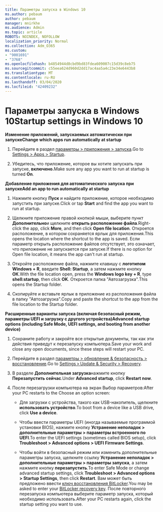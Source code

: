 ```yaml
---
title: Параметры запуска в Windows 10
ms.author: pebaum
author: pebaum
manager: mnirkhe
ms.audience: Admin
ms.topic: article
ROBOTS: NOINDEX, NOFOLLOW
localization_priority: Normal
ms.collection: Adm_O365
ms.custom:
- "9001691"
- "3768"
ms.openlocfilehash: b4854944d8cbd9bd83fdea609007c15d39c8eb75
ms.sourcegitcommit: c55eea624d960d2dd17ac4aa5a4c23e34e6443b8
ms.translationtype: MT
ms.contentlocale: ru-RU
ms.lasthandoff: 03/04/2020
ms.locfileid: "42409232"
---
```

# <a name="startup-settings-in-windows-10"></a><span data-ttu-id="fead3-102">Параметры запуска в Windows 10</span><span class="sxs-lookup"><span data-stu-id="fead3-102">Startup settings in Windows 10</span></span>

<span data-ttu-id="fead3-103">**Изменение приложений, запускаемых автоматически при запуске**</span><span class="sxs-lookup"><span data-stu-id="fead3-103">**Change which apps run automatically at startup**</span></span>

1. <span data-ttu-id="fead3-104">Перейдите в раздел [параметры > приложения > запуска](ms-settings:startupapps?activationSource=GetHelp).</span><span class="sxs-lookup"><span data-stu-id="fead3-104">Go to [Settings > Apps > Startup](ms-settings:startupapps?activationSource=GetHelp).</span></span>

2. <span data-ttu-id="fead3-105">Убедитесь, что приложение, которое вы хотите запускать при запуске, **включено.**</span><span class="sxs-lookup"><span data-stu-id="fead3-105">Make sure any app you want to run at startup is turned **On**.</span></span>

<span data-ttu-id="fead3-106">**Добавление приложения для автоматического запуска при запуске**</span><span class="sxs-lookup"><span data-stu-id="fead3-106">**Add an app to run automatically at startup**</span></span>

1. <span data-ttu-id="fead3-107">Нажмите кнопку **Пуск** и найдите приложение, которое необходимо запустить при запуске.</span><span class="sxs-lookup"><span data-stu-id="fead3-107">Click or tap **Start** and find the app you want to run at startup.</span></span>

2. <span data-ttu-id="fead3-108">Щелкните приложение правой кнопкой мыши, выберите пункт **Дополнительно**и щелкните **открыть расположение файла**.</span><span class="sxs-lookup"><span data-stu-id="fead3-108">Right-click the app, click **More**, and then click **Open file location**.</span></span> <span data-ttu-id="fead3-109">Откроется расположение, в котором сохраняется ярлык для приложения.</span><span class="sxs-lookup"><span data-stu-id="fead3-109">This opens the location where the shortcut to the app is saved.</span></span> <span data-ttu-id="fead3-110">Если параметр открыть расположение файлов отсутствует, это означает, что приложение не запускается при запуске.</span><span class="sxs-lookup"><span data-stu-id="fead3-110">If there is no option for Open file location, it means the app can't run at startup.</span></span>

3. <span data-ttu-id="fead3-111">Откройте расположение файла, нажмите клавишу с **логотипом Windows + R**, введите **Shell: Startup**, а затем нажмите кнопку **ОК**.</span><span class="sxs-lookup"><span data-stu-id="fead3-111">With the file location open, press the **Windows logo key  + R**, type **shell:startup**, then click **OK**.</span></span> <span data-ttu-id="fead3-112">Откроется папка "Автозагрузка".</span><span class="sxs-lookup"><span data-stu-id="fead3-112">This opens the Startup folder.</span></span>

4. <span data-ttu-id="fead3-113">Скопируйте и вставьте ярлык в приложение из расположения файла в папку "Автозагрузка".</span><span class="sxs-lookup"><span data-stu-id="fead3-113">Copy and paste the shortcut to the app from the file location to the Startup folder.</span></span>

<span data-ttu-id="fead3-114">**Расширенные варианты запуска (включая безопасный режим, параметры UEFI и загрузку с другого устройства)**</span><span class="sxs-lookup"><span data-stu-id="fead3-114">**Advanced startup options (including Safe Mode, UEFI settings, and booting from another device)**</span></span>

1. <span data-ttu-id="fead3-115">Сохраните работу и закройте все открытые документы, так как эти действия приведут к перезапуску компьютера.</span><span class="sxs-lookup"><span data-stu-id="fead3-115">Save your work and close any open documents, since these steps will restart your PC.</span></span>

2. <span data-ttu-id="fead3-116">Перейдите в раздел [параметры > обновление & безопасность > восстановление](ms-settings:recovery?activationSource=GetHelp).</span><span class="sxs-lookup"><span data-stu-id="fead3-116">Go to [Settings > Update & Security > Recovery](ms-settings:recovery?activationSource=GetHelp).</span></span>

3. <span data-ttu-id="fead3-117">В разделе **Дополнительная загрузка**нажмите кнопку **Перезапустить сейчас**.</span><span class="sxs-lookup"><span data-stu-id="fead3-117">Under **Advanced startup**, click **Restart now**.</span></span> 

4. <span data-ttu-id="fead3-118">После перезагрузки компьютера на экран Выбор параметров:</span><span class="sxs-lookup"><span data-stu-id="fead3-118">After your PC restarts to the Choose an option screen:</span></span>

    - <span data-ttu-id="fead3-119">Для загрузки с устройства, такого как USB-накопитель, щелкните **использовать устройство**.</span><span class="sxs-lookup"><span data-stu-id="fead3-119">To boot from a device like a USB drive, click **Use a device**.</span></span>

    - <span data-ttu-id="fead3-120">Чтобы ввести параметры UEFI (иногда называемые программой установки BIOS), нажмите кнопку **Устранение неполадок > дополнительные параметры > параметры встроенного по UEFI**.</span><span class="sxs-lookup"><span data-stu-id="fead3-120">To enter the UEFI settings (sometimes called BIOS setup), click **Troubleshoot > Advanced options > UEFI Firmware Settings**.</span></span> 

    - <span data-ttu-id="fead3-121">Чтобы войти в безопасный режим или изменить дополнительные параметры запуска, щелкните ссылку **Устранение неполадок > дополнительные параметры > параметры запуска**, а затем нажмите кнопку **перезапустить**.</span><span class="sxs-lookup"><span data-stu-id="fead3-121">To enter Safe Mode or change advanced startup settings, click **Troubleshoot > Advanced options > Startup Settings**, then click **Restart**.</span></span> <span data-ttu-id="fead3-122">Вам может быть предложено ввести [ключ восстановления BitLocker](https://support.microsoft.com/help/4026181/windows-10-find-my-bitlocker-recovery-key).</span><span class="sxs-lookup"><span data-stu-id="fead3-122">You may be asked to enter your [BitLocker recovery key](https://support.microsoft.com/help/4026181/windows-10-find-my-bitlocker-recovery-key).</span></span> <span data-ttu-id="fead3-123">После повторного перезапуска компьютера выберите параметр запуска, который необходимо использовать.</span><span class="sxs-lookup"><span data-stu-id="fead3-123">After your PC restarts again, click the startup setting you want to use.</span></span>